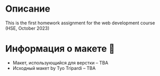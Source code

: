 # Описание

This is the first homework assignment for the web development course (HSE, October 2023)

# Информация о макете 🎨

- Макет, использующийся для верстки – TBA
- Исходный макет by Tyo Tripardi – TBA
